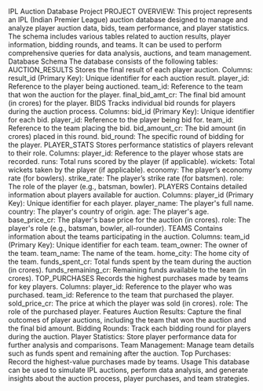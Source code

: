 IPL Auction Database Project
PROJECT OVERVIEW:
This project represents an IPL (Indian Premier League) auction database designed to manage and analyze player auction data, bids, team performance, and player statistics. The schema includes various tables related to auction results, player information, bidding rounds, and teams. It can be used to perform comprehensive queries for data analysis, auctions, and team management.
Database Schema
The database consists of the following tables:
AUCTION_RESULTS
Stores the final result of each player auction.
Columns:
  result_id (Primary Key): Unique identifier for each auction result.
  player_id: Reference to the player being auctioned.
  team_id: Reference to the team that won the auction for the player.
  final_bid_amt_cr: The final bid amount (in crores) for the player.
BIDS
Tracks individual bid rounds for players during the auction process.
Columns:
  bid_id (Primary Key): Unique identifier for each bid.
  player_id: Reference to the player being bid for.
  team_id: Reference to the team placing the bid.
  bid_amount_cr: The bid amount (in crores) placed in this round.
  bid_round: The specific round of bidding for the player.
PLAYER_STATS
Stores performance statistics of players relevant to their role.
Columns:
  player_id: Reference to the player whose stats are recorded.
  runs: Total runs scored by the player (if applicable).
  wickets: Total wickets taken by the player (if applicable).
  economy: The player’s economy rate (for bowlers).
  strike_rate: The player’s strike rate (for batsmen).
  role: The role of the player (e.g., batsman, bowler).
PLAYERS
Contains detailed information about players available for auction.
Columns:
  player_id (Primary Key): Unique identifier for each player.
  player_name: The player's full name.
  country: The player's country of origin.
  age: The player's age.
  base_price_cr: The player's base price for the auction (in crores).
  role: The player's role (e.g., batsman, bowler, all-rounder).
TEAMS
Contains information about the teams participating in the auction.
Columns:
  team_id (Primary Key): Unique identifier for each team.
  team_owner: The owner of the team.
  team_name: The name of the team.
  home_city: The home city of the team.
  funds_spent_cr: Total funds spent by the team during the auction (in crores).
  funds_remaining_cr: Remaining funds available to the team (in crores).
TOP_PURCHASES
Records the highest purchases made by teams for key players.
Columns:
  player_id: Reference to the player who was purchased.
  team_id: Reference to the team that purchased the player.
  sold_price_cr: The price at which the player was sold (in crores).
  role: The role of the purchased player.
Features
Auction Results: Capture the final outcomes of player auctions, including the team that won the auction and the final bid amount.
Bidding Rounds: Track each bidding round for players during the auction.
Player Statistics: Store player performance data for further analysis and comparisons.
Team Management: Manage team details such as funds spent and remaining after the auction.
Top Purchases: Record the highest-value purchases made by teams.
Usage
This database can be used to simulate IPL auctions, perform data analysis, and generate insights about the auction process, player purchases, and team strategies.
